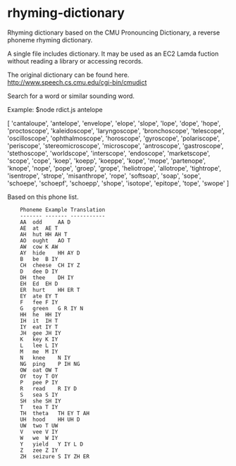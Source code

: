 # rhyming-dictionary
Rhyming dictionary based on the CMU Pronouncing Dictionary, a reverse phoneme rhyming dictionary. 

A single file includes dictionary. It may be used as an EC2 Lamda fuction without reading a library or accessing records.

The original dictionary can be found here. http://www.speech.cs.cmu.edu/cgi-bin/cmudict

Search for a word or similar sounding word. 

Example: $node rdict.js antelope

[ 'cantaloupe',
  'antelope',
  'envelope',
  'elope',
  'slope',
  'lope',
  'dope',
  'hope',
  'proctoscope',
  'kaleidoscope',
  'laryngoscope',
  'bronchoscope',
  'telescope',
  'oscilloscope',
  'ophthalmoscope',
  'horoscope',
  'gyroscope',
  'polariscope',
  'periscope',
  'stereomicroscope',
  'microscope',
  'antroscope',
  'gastroscope',
  'stethoscope',
  'worldscope',
  'interscope',
  'endoscope',
  'marketscope',
  'scope',
  'cope',
  'koep',
  'koepp',
  'koeppe',
  'kope',
  'mope',
  'partenope',
  'knope',
  'nope',
  'pope',
  'groep',
  'grope',
  'heliotrope',
  'allotrope',
  'tightrope',
  'isentrope',
  'strope',
  'misanthrope',
  'rope',
  'softsoap',
  'soap',
  'sope',
  'schoepe',
  'schoepf',
  'schoepp',
  'shope',
  'isotope',
  'epitope',
  'tope',
  'swope' ]




Based on this phone list.

        Phoneme Example Translation
        ------- ------- -----------
        AA	odd     AA D
        AE	at	AE T
        AH	hut	HH AH T
        AO	ought	AO T
        AW	cow	K AW
        AY	hide	HH AY D
        B 	be	B IY
        CH	cheese	CH IY Z
        D 	dee	D IY
        DH	thee	DH IY
        EH	Ed	EH D
        ER	hurt	HH ER T
        EY	ate	EY T
        F 	fee	F IY
        G 	green	G R IY N
        HH	he	HH IY
        IH	it	IH T
        IY	eat	IY T
        JH	gee	JH IY
        K 	key	K IY
        L 	lee	L IY
        M 	me	M IY
        N 	knee	N IY
        NG	ping	P IH NG
        OW	oat	OW T
        OY	toy	T OY
        P 	pee	P IY
        R 	read	R IY D
        S 	sea	S IY
        SH	she	SH IY
        T 	tea	T IY
        TH	theta	TH EY T AH
        UH	hood	HH UH D
        UW	two	T UW
        V 	vee	V IY
        W 	we	W IY
        Y 	yield	Y IY L D
        Z 	zee	Z IY
        ZH	seizure	S IY ZH ER
